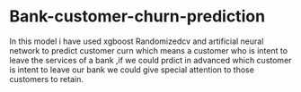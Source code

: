 # Bank-customer-churn-prediction
In this model i have used xgboost Randomizedcv and artificial neural network to predict customer curn
which means a customer who is intent to leave the services of a bank ,if we could prdict in advanced
which customer is intent to leave our bank we could give special attention to those customers to retain.  
